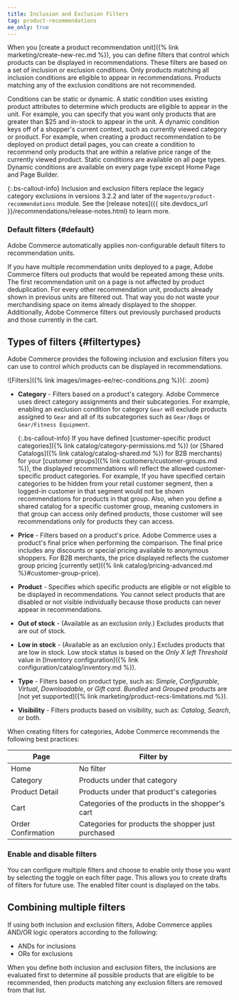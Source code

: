 ```yaml
---
title: Inclusion and Exclusion Filters
tag: product-recommendations
ee_only: true
---
```


When you [create a product recommendation unit]({% link marketing/create-new-rec.md %}), you can define filters that control which products can be displayed in recommendations. These filters are based on a set of inclusion or exclusion conditions. Only products matching all inclusion conditions are eligible to appear in recommendations. Products matching any of the exclusion conditions are not recommended.

Conditions can be static or dynamic. A static condition uses existing product attributes to determine which products are eligible to appear in the unit. For example, you can specify that you want only products that are greater than $25 and in-stock to appear in the unit. A dynamic condition keys off of a shopper's current context, such as currently viewed category or product. For example, when creating a product recommendation to be deployed on product detail pages, you can create a condition to recommend only products that are within a relative price range of the currently viewed product. Static conditions are available on all page types. Dynamic conditions are available on every page type except Home Page and Page Builder.

{:.bs-callout-info}
Inclusion and exclusion filters replace the legacy category exclusions in versions 3.2.2 and later of the `magento/product-recommendations` module. See the [release notes]({{ site.devdocs_url }}/recommendations/release-notes.html) to learn more.

### Default filters {#default}

Adobe Commerce automatically applies non-configurable default filters to recommendation units.

If you have multiple recommendation units deployed to a page, Adobe Commerce filters out products that would be repeated among these units. The first recommendation unit on a page is not affected by product deduplication. For every other recommendation unit, products already shown in previous units are filtered out. That way you do not waste your merchandising space on items already displayed to the shopper.
Additionally, Adobe Commerce filters out previously purchased products and those currently in the cart.

## Types of filters {#filtertypes}

Adobe Commerce provides the following inclusion and exclusion filters you can use to control which products can be displayed in recommendations.

![Filters]({% link images/images-ee/rec-conditions.png %}){: .zoom}

- **Category** - Filters based on a product's category. Adobe Commerce uses direct category assignments and their subcategories. For example, enabling an exclusion condition for category `Gear` will exclude products assigned to `Gear` and all of its subcategories such as `Gear/Bags` or `Gear/Fitness Equipment`.

    {:.bs-callout-info}
    If you have defined [customer-specific product categories]({% link catalog/category-permissions.md %}) (or [Shared Catalogs]({% link catalog/catalog-shared.md %}) for B2B merchants) for your [customer groups]({% link customers/customer-groups.md %}), the displayed recommendations will reflect the allowed customer-specific product categories. For example, If you have specified certain categories to be hidden from your retail customer segment, then a logged-in customer in that segment would not be shown recommendations for products in that group. Also, when you define a shared catalog for a specific customer group, meaning customers in that group can access only defined products, those customer will see recommendations only for products they can access.

- **Price** - Filters based on a product's price. Adobe Commerce uses a product's final price when performing the comparison. The final price includes any discounts or special pricing available to anonymous shoppers. For B2B merchants, the price displayed reflects the customer group pricing [currently set]({% link catalog/pricing-advanced.md %}#customer-group-price).
- **Product** - Specifies which specific products are eligible or not eligible to be displayed in recommendations. You cannot select products that are disabled or not visible individually because those products can never appear in recommendations.
- **Out of stock** - (Available as an exclusion only.) Excludes products that are out of stock.
- **Low in stock** - (Available as an exclusion only.) Excludes products that are low in stock. Low stock status is based on the _Only X left Threshold_ value in [Inventory configuration]({% link configuration/catalog/inventory.md %}).
- **Type** - Filters based on product type, such as: _Simple_, _Configurable_, _Virtual_, _Downloadable_, or _Gift card_.  _Bundled_ and _Grouped_ products are [not yet supported]({% link marketing/product-recs-limitations.md %}).
- **Visibility** - Filters products based on visibility, such as: _Catalog_, _Search_, or both.



<!--B2B CONTENT:
As a Magento merchant, I need displayed Recommendations to correctly reflect the allowed customer-specific product categories for all my customer groups. Magento allows the merchant to set up category permissions, which identify a subset of the catalog where defined  customer groups can: 

- see the products or not
- see the product pricing or not
- can add to cart or not

This capability is also called Shared Catalogs in the B2B world and is based on category permissions (a Commerce-only feature)

Effectively a merchant can maintain many different sub-catalogs that various customer groups can see (and have their own pricing applied to products). 

 

Use cases

If I have specified certain categories to be hidden from my retail customer segment, then a logged-in customer in that segment would not be shown recommendations for products in that group 
When I define a shared catalog for a specific customer group - meaning customers in that group can access only defined products - those customer will see recommendations only for products they can see/access. 
B2B content-->







When creating filters for categories, Adobe Commerce recommends the following best practices:

|Page|Filter by|
|---|---|
|Home|No filter|
|Category|Products under that category|
|Product Detail|Products under that product's categories|
|Cart|Categories of the products in the shopper's cart|
|Order Confirmation|Categories for products the shopper just purchased|

### Enable and disable filters

You can configure multiple filters and choose to enable only those you want by selecting the toggle on each filter page. This allows you to create drafts of filters for future use. The enabled filter count is displayed on the tabs.

## Combining multiple filters

If using both inclusion and exclusion filters, Adobe Commerce applies AND/OR logic operators according to the following:

- ANDs for inclusions
- ORs for exclusions

When you define both inclusion and exclusion filters, the inclusions are evaluated first to determine all possible products that are eligible to be recommended, then products matching any exclusion filters are removed from that list.
